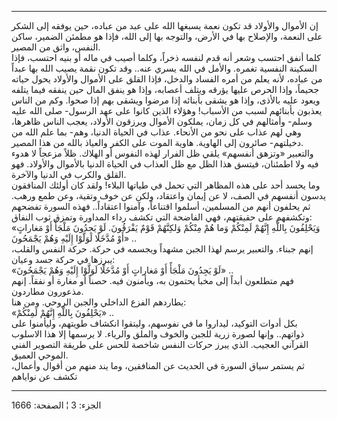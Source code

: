 ------------------------------------------------------------------------

إن الأموال والأولاد قد تكون نعمة يسبغها الله على عبد من عباده، حين يوفقه
إلى الشكر على النعمة، والإصلاح بها في الأرض، والتوجه بها إلى الله، فإذا
هو مطمئن الضمير، ساكن النفس، واثق من المصير.  
كلما أنفق احتسب وشعر أنه قدم لنفسه ذخراً، وكلما أصيب في ماله أو بنيه
احتسب، فإذا السكينة النفسية تغمره. والأمل في الله يسري عنه.. وقد تكون
نقمة يصيب الله بها عبداً من عباده، لأنه يعلم من أمره الفساد والدخل، فإذا
القلق على الأموال والأولاد يحول حياته جحيماً، وإذا الحرص عليها يؤرقه
ويتلف أعصابه، وإذا هو ينفق المال حين ينفقه فيما يتلفه ويعود عليه بالأذى،
وإذا هو يشقى بأبنائه إذا مرضوا ويشقى بهم إذا صحوا. وكم من الناس يعذبون
بأبنائهم لسبب من الأسباب! وهؤلاء الذين كانوا على عهد الرسول- صلى الله
عليه وسلم- وأمثالهم في كل زمان، يملكون الأموال ويرزقون الأولاد، يعجب
الناس ظاهرها، وهي لهم عذاب على نحو من الأنحاء. عذاب في الحياة الدنيا،
وهم- بما علم الله من دخيلتهم- صائرون إلى الهاوية. هاوية الموت على الكفر
والعياذ بالله من هذا المصير.  
والتعبير «وتزهق أنفسهم» يلقي ظل الفرار لهذه النفوس أو الهلاك. ظلاً مزعجاً
لا هدوء فيه ولا اطمئنان، فيتسق هذا الظل مع ظل العذاب في الحياة الدنيا
بالأموال والأولاد. فهو القلق والكرب في الدنيا والآخرة.  
وما يحسد أحد على هذه المظاهر التي تحمل في طياتها البلاء! ولقد كان أولئك
المنافقون يدسون أنفسهم في الصف، لا عن إيمان واعتقاد، ولكن عن خوف وتقية،
وعن طمع ورهب. ثم يحلفون أنهم من المسلمين، أسلموا اقتناعاً، وآمنوا
اعتقاداً.. فهذه السورة تفضحهم وتكشفهم على حقيقتهم، فهي الفاضحة التي تكشف
رداء المداورة وتمزق ثوب النفاق:  
«وَيَحْلِفُونَ بِاللَّهِ إِنَّهُمْ لَمِنْكُمْ وَما هُمْ مِنْكُمْ وَلكِنَّهُمْ قَوْمٌ يَفْرَقُونَ. لَوْ يَجِدُونَ مَلْجَأً
أَوْ مَغاراتٍ أَوْ مُدَّخَلًا لَوَلَّوْا إِلَيْهِ وَهُمْ يَجْمَحُونَ» ..  
إنهم جبناء. والتعبير يرسم لهذا الجبن مشهداً ويجسمه في حركة. حركة النفس
والقلب، يبرزها في حركة جسد وعيان:  
«لَوْ يَجِدُونَ مَلْجَأً أَوْ مَغاراتٍ أَوْ مُدَّخَلًا لَوَلَّوْا إِلَيْهِ وَهُمْ يَجْمَحُونَ» ..  
فهم متطلعون أبداً إلى مخبأ يحتمون به، ويأمنون فيه. حصناً أو مغارة أو نفقاً.
إنهم مذعورون مطاردون.  
يطاردهم الفزع الداخلي والجبن الروحي. ومن هنا:  
«يَحْلِفُونَ بِاللَّهِ إِنَّهُمْ لَمِنْكُمْ» ..  
بكل أدوات التوكيد، ليداروا ما في نفوسهم، وليتقوا انكشاف طويتهم، وليأمنوا
على ذواتهم.. وإنها لصورة زرية للجبن والخوف والملق والرياء. لا يرسمها إلا
هذا الاسلوب القرآني العجيب. الذي يبرز حركات النفس شاخصة للحس على طريقة
التصوير الفني الموحي العميق.  
ثم يستمر سياق السورة في الحديث عن المنافقين، وما يند منهم من أقوال
وأعمال، تكشف عن نواياهم

------------------------------------------------------------------------

الجزء: 3 ¦ الصفحة: 1666
